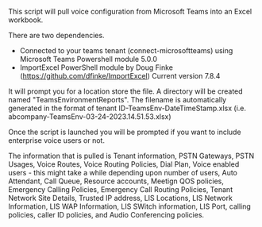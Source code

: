 This script will pull voice configuration from Microsoft Teams into an Excel workbook.

There are two dependencies.

- Connected to your teams tenant (connect-microsoftteams) using Microsoft Teams Powershell module 5.0.0
- ImportExcel PowerShell module by Doug Finke (https://github.com/dfinke/ImportExcel) Current version 7.8.4

It will prompt you for a location store the file. A directory will be created named "TeamsEnvironmentReports". The filename is automatically generated in the format of tenant ID-TeamsEnv-DateTimeStamp.xlsx (i.e. abcompany-TeamsEnv-03-24-2023.14.51.53.xlsx)

Once the script is launched you will be prompted if you want to include enterprise voice users or not.

The information that is pulled is Tenant information, PSTN Gateways, PSTN Usages, Voice Routes, Voice Routing Policies, Dial Plan, Voice enabled users - this might take a while depending upon number of users, Auto Attendant, Call Queue, Resource accounts, Meetign QOS policies, Emergency Calling Policies, Emergency Call Routing Policies, Tenant Network Site Details, Trusted IP address, LIS Locations, LIS Network Information, LIS WAP Information, LIS SWitch information, LIS Port, calling policies, caller ID policies, and Audio Conferencing policies.
